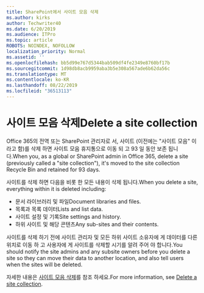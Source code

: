 ```yaml
---
title: SharePoint에서 사이트 모음 삭제
ms.author: kirks
author: Techwriter40
ms.date: 6/20/2019
ms.audience: ITPro
ms.topic: article
ROBOTS: NOINDEX, NOFOLLOW
localization_priority: Normal
ms.assetid: ''
ms.openlocfilehash: bb5d99e767d5344bab509df4fe2349e8760bf17b
ms.sourcegitcommit: 1d98db8acb9959aba3b5e308a567ade6b62da56c
ms.translationtype: MT
ms.contentlocale: ko-KR
ms.lasthandoff: 08/22/2019
ms.locfileid: "36513113"
---
```

# <a name="delete-a-site-collection"></a><span data-ttu-id="c1db5-102">사이트 모음 삭제</span><span class="sxs-lookup"><span data-stu-id="c1db5-102">Delete a site collection</span></span>

<span data-ttu-id="c1db5-103">Office 365의 전역 또는 SharePoint 관리자로 서, 사이트 (이전에는 "사이트 모음" 이라고 함)를 삭제 하면 사이트 모음 휴지통으로 이동 되 고 93 일 동안 보존 됩니다.</span><span class="sxs-lookup"><span data-stu-id="c1db5-103">When you, as a global or SharePoint admin in Office 365, delete a site (previously called a "site collection"), it's moved to the site collection Recycle Bin and retained for 93 days.</span></span> 

<span data-ttu-id="c1db5-104">사이트를 삭제 하면 다음을 비롯 한 모든 내용이 삭제 됩니다.</span><span class="sxs-lookup"><span data-stu-id="c1db5-104">When you delete a site, everything within it is deleted including:</span></span>

- <span data-ttu-id="c1db5-105">문서 라이브러리 및 파일</span><span class="sxs-lookup"><span data-stu-id="c1db5-105">Document libraries and files.</span></span>
- <span data-ttu-id="c1db5-106">목록과 목록 데이터</span><span class="sxs-lookup"><span data-stu-id="c1db5-106">Lists and list data.</span></span>
- <span data-ttu-id="c1db5-107">사이트 설정 및 기록</span><span class="sxs-lookup"><span data-stu-id="c1db5-107">Site settings and history.</span></span>
- <span data-ttu-id="c1db5-108">하위 사이트 및 해당 콘텐츠</span><span class="sxs-lookup"><span data-stu-id="c1db5-108">Any sub-sites and their contents.</span></span>

<span data-ttu-id="c1db5-109">사이트를 삭제 하기 전에 사이트 관리자 및 모든 하위 사이트 소유자에 게 데이터를 다른 위치로 이동 하 고 사용자에 게 사이트를 삭제할 시기를 알려 주어 야 합니다.</span><span class="sxs-lookup"><span data-stu-id="c1db5-109">You should notify the site admins and any subsite owners before you delete a site so they can move their data to another location, and also tell users when the sites will be deleted.</span></span> 

<span data-ttu-id="c1db5-110">자세한 내용은 [사이트 모음 삭제](https://docs.microsoft.com/sharepoint/delete-site-collection)를 참조 하세요.</span><span class="sxs-lookup"><span data-stu-id="c1db5-110">For more information, see [Delete a site collection](https://docs.microsoft.com/sharepoint/delete-site-collection).</span></span> 